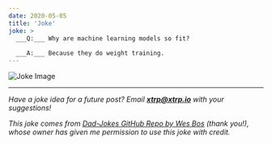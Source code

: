```yaml
---
date: 2020-05-05
title: 'Joke'
joke: >
  ___Q:___ Why are machine learning models so fit?
  
  ___A:___ Because they do weight training.
---
```


![Joke Image](https://private.xtrp.io/projects/DailyDeveloperJokes/public_image_server/images/5e12598c9c711.png)

---
*Have a joke idea for a future post? Email **[xtrp@xtrp.io](mailto:xtrp@xtrp.io)** with your suggestions!*

*This joke comes from [Dad-Jokes GitHub Repo by Wes Bos](https://github.com/wesbos/dad-jokes) (thank you!), whose owner has given me permission to use this joke with credit.*

<!-- 
Joke text:
**Q:** Why are machine learning models so fit?

**A:** Because they do weight training.
 -->

